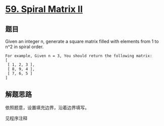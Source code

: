 # [59. Spiral Matrix II](https://leetcode.com/problems/spiral-matrix-ii/)

## 题目

Given an integer n, generate a square matrix filled with elements from 1 to n^2 in spiral order.

```text
For example, Given n = 3, You should return the following matrix:
[
 [ 1, 2, 3 ],
 [ 8, 9, 4 ],
 [ 7, 6, 5 ]
]
```

## 解题思路

依照题意，设置填充边界，沿着边界填写。

见程序注释

